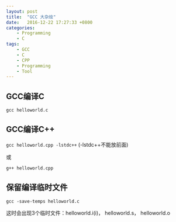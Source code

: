 ```yaml
---
layout: post
title:  "GCC 大杂烩"
date:   2016-12-22 17:27:33 +0800
categories:
    - Programming
    - C
tags:
    - GCC
    - C
    - CPP
    - Programming
    - Tool
---
```


## GCC编译C

`gcc helloworld.c`

<!-- more -->

## GCC编译C++

`gcc helloworld.cpp -lstdc++` (-lstdc++不能放前面)

或

`g++ helloworld.cpp`

## 保留编译临时文件

`gcc -save-temps helloworld.c`

这时会出现3个临时文件：helloworld.i(i)， helloworld.s， helloworld.o
